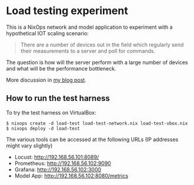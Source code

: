 # Load testing experiment

This is a NixOps network and model application to experiment with a
hypothetical IOT scaling scenario:

> There are a number of devices out in the field which regularly send
> their measurements to a server and poll for commands.

The question is how will the server perform with a large number of
devices and what will be the performance bottleneck.

More discussion in [my blog post](https://rodney.id.au/posts/2017-12-23-nixos-load-tests/).

## How to run the test harness

To try the test harness on VirtualBox:

    $ nixops create -d load-test load-test-network.nix load-test-vbox.nix
    $ nixops deploy -d load-test

The various tools can be accessed at the following URLs (IP addresses
might vary slightly)

 * Locust: http://192.168.56.101:8089/
 * Prometheus: http://192.168.56.102:9090
 * Grafana: http://192.168.56.102:3000
 * Model App: http://192.168.56.102:8080/metrics
